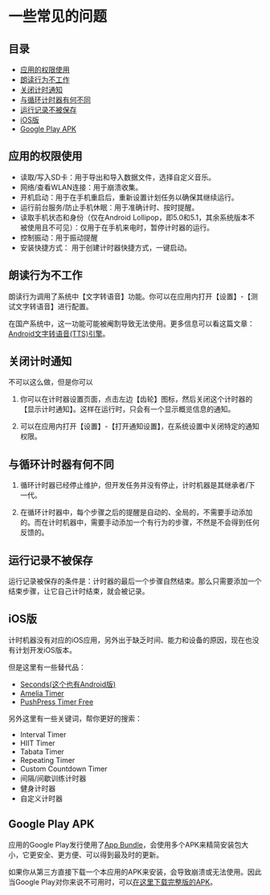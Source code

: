 # 一些常见的问题

## 目录

- [应用的权限使用](#应用的权限使用)
- [朗读行为不工作](#朗读行为不工作)
- [关闭计时通知](#关闭计时通知)
- [与循环计时器有何不同](#与循环计时器有何不同)
- [运行记录不被保存](#运行记录不被保存])
- [iOS版](#iOS版)
- [Google Play APK](#Google-Play-APK)

## 应用的权限使用

- 读取/写入SD卡：用于导出和导入数据文件，选择自定义音乐。
- 网络/查看WLAN连接：用于崩溃收集。
- 开机启动：用于在手机重启后，重新设置计划任务以确保其继续运行。
- 运行前台服务/防止手机休眠：用于准确计时、按时提醒。
- 读取手机状态和身份（仅在Android Lollipop，即5.0和5.1，其余系统版本不被使用且不可见）：仅用于在手机来电时，暂停计时器的运行。
- 控制振动：用于振动提醒
- 安装快捷方式： 用于创建计时器快捷方式，一键启动。

## 朗读行为不工作

朗读行为调用了系统中【文字转语音】功能。你可以在应用内打开【设置】-【测试文字转语音】进行配置。

在国产系统中，这一功能可能被阉割导致无法使用。更多信息可以看这篇文章：[Android文字转语音(TTS)引擎](https://aprildown.xyz/2019/03/11/tts/)。

## 关闭计时通知

不可以这么做，但是你可以

1. 你可以在计时器设置页面，点击左边【齿轮】图标，然后关闭这个计时器的【显示计时通知】。这样在运行时，只会有一个显示概览信息的通知。

1. 可以在应用内打开【设置】-【打开通知设置】，在系统设置中关闭特定的通知权限。

## 与循环计时器有何不同

1. 循环计时器已经停止维护，但开发任务并没有停止，计时机器是其继承者/下一代。

2. 在循环计时器中，每个步骤之后的提醒是自动的、全局的，不需要手动添加的。而在计时机器中，需要手动添加一个有行为的步骤，不然是不会得到任何反馈的。

## 运行记录不被保存

运行记录被保存的条件是：计时器的最后一个步骤自然结束。那么只需要添加一个结束步骤，让它自己计时结束，就会被记录。

## iOS版

计时机器没有对应的iOS应用，另外出于缺乏时间、能力和设备的原因，现在也没有计划开发iOS版本。

但是这里有一些替代品：

- [Seconds(这个也有Android版)](https://apps.apple.com/cn/app/seconds-%E9%AB%98%E5%BC%BA%E5%BA%A6%E9%97%B4%E6%AD%87%E8%AE%AD%E7%BB%83%E5%AE%9A%E6%97%B6%E5%99%A8/id475816966)
- [Amelia Timer](https://apps.apple.com/cn/app/amelia-timer/id1438196267)
- [PushPress Timer Free](https://apps.apple.com/cn/app/pushpress-timer-free/id826016623)

另外这里有一些关键词，帮你更好的搜索：

- Interval Timer
- HIIT Timer
- Tabata Timer
- Repeating Timer
- Custom Countdown Timer
- 间隔/间歇训练计时器
- 健身计时器
- 自定义计时器

## Google Play APK

应用的Google Play发行使用了[App Bundle](https://developer.android.com/platform/technology/app-bundle)，会使用多个APK来精简安装包大小，它更安全、更方便、可以得到最及时的更新。

如果你从第三方直接下载一个本应用的APK来安装，会导致崩溃或无法使用。因此当Google Play对你来说不可用时，可以[在这里下载完整版的APK](https://drive.google.com/open?id=1YHIdW77fuxmyQ7sFza1LEIqmhzBygEZx)。
